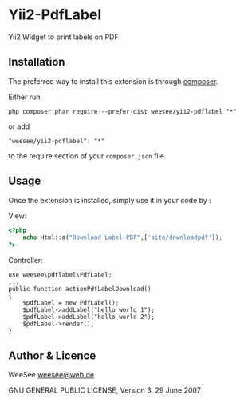 Yii2-PdfLabel
=============

Yii2 Widget to print labels on PDF

Installation
------------

The preferred way to install this extension is through [composer](http://getcomposer.org/download/).

Either run

```
php composer.phar require --prefer-dist weesee/yii2-pdflabel "*"
```

or add

```
"weesee/yii2-pdflabel": "*"
```

to the require section of your `composer.json` file.


Usage
-----

Once the extension is installed, simply use it in your code by  :

View:

```php 
<?php
    echo Html::a("Download Label-PDF",['site/downloadpdf']);
?>
```

Controller:

    use weesee\pdflabel\PdfLabel;
    ...
    public function actionPdfLabelDownload()
    {
        $pdfLabel = new PdfLabel();
        $pdfLabel->addLabel("hello world 1");
        $pdfLabel->addLabel("hello world 2");
        $pdfLabel->render();
    }

Author & Licence
----------------

WeeSee <weesee@web.de>

GNU GENERAL PUBLIC LICENSE, Version 3, 29 June 2007
